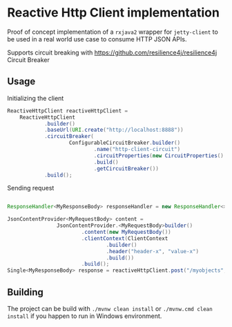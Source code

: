 # Reactive Http Client implementation

Proof of concept implementation of a ```rxjava2``` wrapper for ```jetty-client``` to be used in a real world use case to consume HTTP JSON APIs.

Supports circuit breaking with https://github.com/resilience4j/resilience4j Circuit Breaker

## Usage

Initializing the client
```java
ReactiveHttpClient reactiveHttpClient =
    ReactiveHttpClient
            .builder()
            .baseUrl(URI.create("http://localhost:8888"))
            .circuitBreaker(
                    ConfigurableCircuitBreaker.builder()
                            .name("http-client-circuit")
                            .circuitProperties(new CircuitProperties().setRingBufferSizeInClosedState(2))
                            .build()
                            .getCircuitBreaker())
            .build();
```
Sending request

```java

ResponseHandler<MyResponseBody> responseHandler = new ResponseHandler<>(MyResponseBody.class);

JsonContentProvider<MyRequestBody> content =
                JsonContentProvider.<MyRequestBody>builder()
                        .content(new MyRequestBody())
                        .clientContext(ClientContext
                                .builder()
                                .header("header-x", "value-x")
                                .build())
                        .build();
Single<MyResponseBody> response = reactiveHttpClient.post("/myobjects", content, responseHandler);
```

## Building

The project can be build with ```./mvnw clean install``` or ```./mvnw.cmd clean install``` if you happen to run in Windows environment.